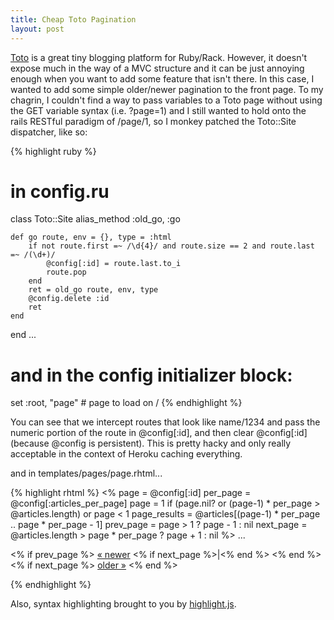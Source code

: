 ```yaml
---
title: Cheap Toto Pagination
layout: post
---
```


[Toto](http://cloudhead.io/toto) is a great tiny blogging platform for
Ruby/Rack. However, it doesn't expose much in the way of a MVC structure
and it can be just annoying enough when you want to add some feature
that isn't there. In this case, I wanted to add some simple older/newer
pagination to the front page. To my chagrin, I couldn't find a way to
pass variables to a Toto page without using the GET variable syntax
(i.e. ?page=1) and I still wanted to hold onto the rails RESTful
paradigm of /page/1, so I monkey patched the Toto::Site dispatcher, like
so:

{% highlight ruby %}
# in config.ru
class Toto::Site
    alias_method :old_go, :go

    def go route, env = {}, type = :html
        if not route.first =~ /\d{4}/ and route.size == 2 and route.last =~ /(\d+)/
            @config[:id] = route.last.to_i
            route.pop
        end
        ret = old_go route, env, type
        @config.delete :id
        ret
    end
end
...
# and in the config initializer block:
set :root, "page"                                           # page to load on /
{% endhighlight %}

You can see that we intercept routes that look like name/1234 and pass
the numeric portion of the route in @config[:id], and then clear
@config[:id] (because @config is persistent). This is pretty hacky and
only really acceptable in the context of Heroku caching everything.

and in templates/pages/page.rhtml...

{% highlight rhtml %}
<%
    page = @config[:id]
    per_page = @config[:articles_per_page]
    page = 1 if (page.nil? or (page-1) * per_page > @articles.length) or page < 1
    page_results = @articles[(page-1) * per_page .. page * per_page - 1]
    prev_page = page > 1 ? page - 1 : nil
    next_page = @articles.length > page * per_page ? page + 1 : nil
%>
...
<p id="footer">
<% if prev_page %>
    <a href="/page/<%=prev_page%>">&laquo; newer</a>
    <% if next_page  %>|<% end %>
<% end %>
<% if next_page %>
    <a href="/page/<%=next_page%>">older &raquo;</a>
<% end %>
</p>
{% endhighlight %}

Also, syntax highlighting brought to you by [highlight.js](http://softwaremaniacs.org/soft/highlight/en/).
